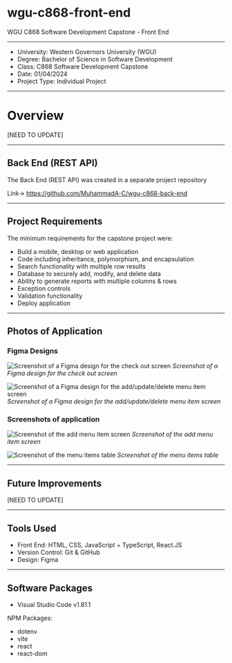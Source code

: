 # wgu-c868-front-end
WGU C868 Software Development Capstone - Front End

---

* University: Western Governors University (WGU)
* Degree: Bachelor of Science in Software Development
* Class: C868 Software Development Capstone
* Date: 01/04/2024
* Project Type: Individual Project

---

# Overview

[NEED TO UPDATE]

---

## Back End (REST API)

The Back End (REST API) was created in a separate project repository

Link-> https://github.com/MuhammadA-C/wgu-c868-back-end

---

## Project Requirements

The minimum requirements for the capstone project were:
* Build a mobile, desktop or web application
* Code including inheritance, polymorphism, and encapsulation
* Search functionality with multiple row results
* Database to securely add, modify, and delete data
* Ability to generate reports with multiple columns & rows
* Exception controls
* Validation functionality
* Deploy application

----

## Photos of Application

### Figma Designs

![Screenshot of a Figma design for the check out screen](https://github.com/MuhammadA-C/wgu-c868-front-end/blob/main/pictures/Check-Out-Screen-Customer.png)
*Screenshot of a Figma design for the check out screen*

![Screenshot of a Figma design for the add/update/delete menu item screen](https://github.com/MuhammadA-C/wgu-c868-front-end/blob/main/pictures/Menu-Screen-Owner.png)
*Screenshot of a Figma design for the add/update/delete menu item screen*

### Screenshots of application

![Screenshot of the add menu item screen](https://github.com/MuhammadA-C/wgu-c868-front-end/blob/main/pictures/c868_add_menu_item.png)
*Screenshot of the add menu item screen*

![Screenshot of the menu items table](https://github.com/MuhammadA-C/wgu-c868-front-end/blob/main/pictures/c868_menu_items_table.png)
*Screenshot of the menu items table*


---

## Future Improvements

[NEED TO UPDATE]

---

## Tools Used

* Front End: HTML, CSS, JavaScript + TypeScript, React.JS
* Version Control: Git & GitHub
* Design: Figma

---

## Software Packages

* Visual Studio Code v1.81.1

NPM Packages:
* dotenv
* vite
* react
* react-dom
